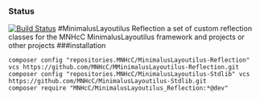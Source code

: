 ### Status
[![Build Status](https://travis-ci.org/MNHcC/minimaluslayoutilus_reflection.png)](https://travis-ci.org/MNHcC/minimaluslayoutilus_reflection)
#MinimalusLayoutilus Reflection
a set of custom reflection classes for the MNHcC MinimalusLayoutilus framework and projects or other projects
###installation
```shell
composer config "repositories.MNHcC/MinimalusLayoutilus-Reflection" vcs https://github.com/MNHcC/MMinimalusLayoutilus-Reflection.git
composer config "repositories.MNHcC/MinimalusLayoutilus-Stdlib" vcs https://github.com/MNHcC/MinimalusLayoutilus-Stdlib.git
composer require "MNHcC/MinimalusLayoutilus_Reflection:*@dev"
```
